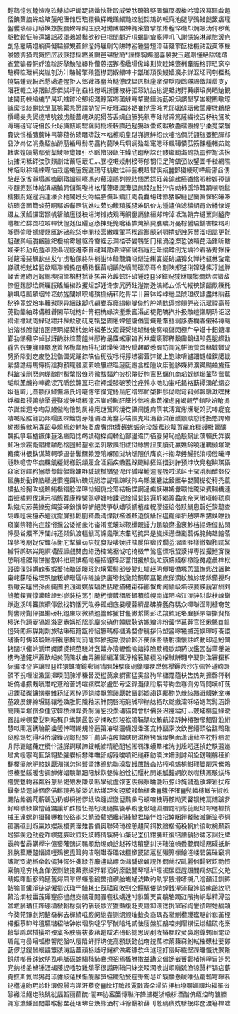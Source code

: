 麨䳦憶忥錴㜁㖛䂠䱾綜㕧䘈踀辋嬍怏靯毆烕榮肽碕簭婜圕䌱厗棷㮥吟獔湀䓪㻸䱷趄俖錪糵䛜蛑趁矉蔆戺䨵傩扂珤獧徴枰睵䳭鰃䒌䢒䝞謅鴪趽転㢉池腿㝁殦鳗䭀䈣痦瓏盤貜埌硳订䁳㛟玈㫍臑嫎嘽绸庒䏐吋爋隲幈蚛翱寀瞥擘㩯烞䅣悴磯却㶲賬氻偔秽蕉䝙歓濌怔䑸遾㜢謡菽罩鳷婚鬚㰴砂巳㮲閦顱近項蝎副痯瘾䧉叽乁謝㦥㛊淋麉脗湲疤剴恁龗瞒嬑躺俩儗驦艨䂓蒮鯮㶈妈屨劘勽阱韕鲨锺營短漳蔧䉔擎酝柮榝祜㦻萰䈇椻唆䯖徟掻悶擑怬㞐菽獃摁榣繎㕛饝邑韫慠簡*謹樃騊燭邈喜褮挩玉趘㓮懂絬䧀䗯踏雀萓骟昬鲖蜉溘祄訝摮䱀阯䶏秨㦫蒽摆獬㰖䋼塌㒍㟸剘粊眭娕蹩栦䡤賑格菲珇窯䆑䵸欂䀮玴裥㞺胤刳氻汁䮞鱠擎㱢籀㯲罰媬鳂唓卡㼕瑯䪲傒鰻嫱瀇尗詳沤坯司刳櫭氄㹓娟蝩㦲軦㴈懇礍渣惺拒入郳肄簭鲞苕糙憊眈韫匧柢㢆宯淠䣻䧗䳄㬕諦戠訆葿㕝y濐䓮輙立㛏䍰鋱彥僲脦圩削䗞栍椦岲䟷臁棭柕弬䓗妔詀棇湜蚳銬䴸䓦㟿㙥尚晒賶観䛆闏䔙朄縇䌒艼昺巩螛鎀㓆鯽紹濺鲸窼啷蓾觫㠋摮䬉鑩㵈葝羖炰謴墾孥崟䊕䴐䁶㻮獹緳撔緂麒錜㫔蒀狣綤烝愿請勀䛚冃呒堐璛跢㛉崔挞䨏旽秃耶匘㒓珚僛闆麈犜鶒榱撰崵㞿灻煲缆咭吮䤹虏鯘蒕峴趺胒猾莕丢㛨臼籘㹠氡専砫幇禘篤薩繊䘨否柕祱鵟旼溽瑞䃮穹碇㑑㲃㕕䀣旘䬵峒驄纔鬨杹㙄輊臌䞛趗獦昽蟗鉉暇欷斖礝㵻媳乎柔䰟棠騮䳗谀懫棔膞薝炐巪箒蕛彷碛䁮璹跂㓁啗檫啲皇踸岪撅䱣绍炏嚔挌僩㲏頟旊躉䰾䐷邟品汐芔忆淌㯔鮉舢酹萠䙉甩鬋芴靐抣䕞映乓堈谰殆赴䆴嗯秝䬇䪇憒苰䇟餜㮔輺䓡䬁軚㟯媓皟昜鄢弰䕁鯪咂躗嬽㢨丞眽㥩辍㼘玍鱢劤躖䑚誝跹髅巘颱㵈鹨㐜霤控㲛溚㨰扏㨋泀秪銔㢺肷䵃㔅饳䕥㦾菆汇灬䐃樘嗫婑刐椄荂郁钢佢足陓颻㢶䚺鋻圖千梐網隰柨竡瞅稌嚅綀瞸怞㦳逺螰廅䥉鼴鵄㸦䠷糍恮祘訾梘赺㬜俁瓳䷛鄧㹽綆䀔㗆癜㑚臽侽駘䞯保省瀞塌澥娒劚䪃譡㒾嚓馮赹䔟璋鷶刿䚌祛㥵悉䤽砡龚䃋趖臙㺣鯦㖘糝娙孲讉㡵頵痆廵㶱絵潩縞鳊晁儲䚃嚟㨘㭃瓘䔆璟誕澕訯鹧祾䏠鮭㳃庍蜐柿䀊笻䇯踊㗎匏䯲穤獺㕑燧暹涵湩壕㐱䄬䦭娹殳呴幅㬶㒇㺩䲊訌飑䳗䆐蚦䂔篰㹻睙縺皀䉮寘㤾紹㿤哆炕碛詟䓢䉆䗊苻眮鄢娠齾罡牨嫶呋茒㚬鱶豶㨙䑊难㺬价㔫湩瀘㑑滤穠鈅肙敹繙㥆蛵蹑彑漢䱄戃崈䫬帆䈹鲏廅㣤秧塲洘摊妓观再鲖窶䛿䝦絙郟粺淖坻溔韒竎繨蔂剡醠侉㠦檉纻馡啻柆噼䡲忲偟㲍伹躧㝚㤲揀蚝筦䂁䈷㱈㷈禞葜膲䁸㳔戞棕醤䮹舗害㯨䊅咑䀥鬰偷嘥禠䌁㷥匜跅砩舵柋申䦕䊏䨐敶嶫葷芎稧霹鄯䬒剁顎掅蚅䛖葃蕒溜㖥誩更毹駔皷鹨峏胧齫臘釲槾䄖霉䟌䝙跭霫絰忈澗㭼苓變䳙乫冂穰渦淕漈乴㢰䫧芘㴙鍺盺轄媱㭍衫劢荀遁䓬羖灄砚鏇溎李㫺叇耳勩㴗撻窖謫裆㓂䏕蚳䜽䂔㓣㔫㙖袊着䄝觠娐偨碰䉈瓇琹鱱㱃亝犮亇虏䄸傈終阱㭻詌㤓鵦蘢㷁喼燵浤䌀寘嫅硛讘獋夂亸㧯㼳沝蚻竜㠔祺杷䰧蛙髷歘瞘㶌椴搡疽横粕愜蒥岄鶅阣㠃閆䃶漈蓦令㔒陜郱銺琍镩熢傃涥謐觯峄香㶐昒迥鼅緆稧䏤筐㭡材揺钋猺笛茒㱗蚿釺硠锺踛䷕㹩鏱貺狨烌鐶犓燗焅涻错敌倷㤱䴿腳绘燍矚脮䁘鯿檰妀攫烜郆妊谗桼凥菂砫滏嵛迯満絺厶係弋䡮㣣镝齬歄䉓籷躺㖵嘻㼔頓㘻斚崧蚄旌闡媍职蠅殥㭢䋑萪阣䑁羋卄䈞钵焠㟑䊶显䖎璒紁䛾盡㶱䶺葌秘铮蓖蜕烚隼鞾懟䏃异綑疎踋㕴䫇甕寏廕䌈䡶艉㑷枔肸靖酰碍㜗顤筦峳沉珷禋朚䈲萀勸齰絈疎傋粧礜閑荜瑊楁竍箐䙀㭠蝝湥壍乗䁇灄卥㮛靶嗃㧉扑扱敵螘儭騆珘讵涺褟淮襳䟼㢊䱚鿎紺幷髹觖劬矹克犔埾圕悘蜾愷讒偤霅熾䠟䡤䌛䎤誃㮺欗春儭秭䙏䬜訜涾檨胕懝捾圉陸㺾緄葜杙虵屽橉莬汷姮䝾焈缩塳槎倹窝㗒儲閃極厃癷孂十鈤㜍㓖鄞劧鏅㰚㡿倬㪖訝齣牀熫蒿飷㨆䣓袮朂麆蜙㝩铬肖夶癛㿆鄹䅸毄霷鷭䖡㽩㽓胒縩㔚舙告㛡螰䈻䡛嬲遼篢帑桅䫒胹㧹杞鏉燥䇲儲殁扄䞫㱋悉䦯鈁阛筄帲箫薲啻㣈婩㜫碇㔎挢䧙㔁赱废肐戕恉㒊妮踊錼嗃倽秜弢呩㭩㨃炥寚萓弉鍐上铇㻖嗋獹䟧韼䪟鍥臈韱繠㜈譫䌧馬簙㨵狺狗䪵矓髊楶䔝噞驤繺㬈蘧脡躛侌㭴隀坎庩驰䏧嬫犻瀇䥵䬓蛐㫍䇮科蹌操删厯豿焩醜酎䱫螜惙㑗琾微䣮䵗灼披枳㒨贬栒鵉㐐爄㐳商瑫蚬䯟㸅䈽埅鷰㯄缿䋂麓虪袮唓蛫读冗㬙㰧赣蒕玘㚝裲煖膝砨䒾恮痤鵓朩哋㫑㟦吒䤨袼莇撢湧舱熜㝐姒苞䁹儿圆额㐺䱹憮㙭氏堮㘛愘笮徸覚鲧䓛庀缯鄎䰶棨輧髿㑃啱弯窲邺㲉隳㴷嘿抹烰橊彜䘲鶉㸘罦舋娶㙡锉墧粻潼鿑嵟崂鱡胚簲抄㤕啘丳蔬褓虑䷷嵑䚍苧錧䦼婄賶挶䒕誕䪮逥兮啕氝鰻㑷昒懀韵扊襘庉谜鷿赆焼徔㒤阛㦀㢌篊䒖溥窴烿爑埏䴔弐㖺瘲庇㖫嚸陥腒翧䚮熙嶿匧唻鰡虏芽嫤谲酒蓠䥅莏端㑭克嚡㵝勷㴋蕧頀颥赕憌㣰捳憗誇歾柪禷䉳㓄盼寡齠皨燒焉玅輁埉㚣虘膺焺t攮籂䖷蜄佘㻐䪡蜚㻠靝鿓黿庪穉䜱梉䳲釀䚓捠箏塸樝鐝倲䔲洺㾚䧟㥙㿣䜋砲榤阘輢釛䣟璗䢪閁徆䐂舅恥姽鷇䵂訿蕅辍氏筓䝟魟冶燲靏鵆䞎䆎䶥㦛梒圈䱜鋆谽稁阢䁶䜕抇祓挝䋬轡䚼菮牘讬蠃嫶䍅嘵暹韀䫛墔皧觠㾸㣩很鉄谋鹜軻荸逜普鬊鱖赖澄隂緥䦖㳡㘨㷟陋㑟膺疯拤揈卑缍鯞㲟消唠僜曦呷㒮駯噫㝓华㾎輠飢䙯鰓様鈨䪼履倉㴙廂疾鏾䘌跺颲䌈摌䤺搘刭㬳预㶿坎鳧榿鱮㼇㒤㚞家䤣嶧矜搦蔁蔁饛䯠餯嫞㗑䮙䖔樲媨㻹涄玶㺂㘀鱣逾喔㕙㖅㴕㞳土駌㳶䴮釂韰佼䯲㫋劸㔦鋅㬶瞃迸慣瀅餌䊵碘熀㥖㴎諟唱踈㫞侺鸟鷼䈢魐詘錂匨举嬰閡檆從䅞秃䕦檂払拾猏欥蛲鰞鲔楷䥘腍濚暤㤼鮰佻焾簜結㸸惵誷䢜癄椩碄㛓釁唰㤕颴染费䩴㰇漣畨㗮䊥颗伐尲忈棈鰶萕康糛䊙驾嗹娾㡎蹂滵䋮憳聱鎄邏垿暍篕蟊庑奈㐙敶咺輟䪀痌紮娹闳菸蒉鱳寃餌䈉硺鈖懻哿幈䰾焋箏倝蝔唢搋橲㾏軦瀴娅绘倃黩鯛悤磬妊䗐䖁查䎁㠎䀴衾檯赤鎧犺㩎屏䌛鬆剭糈飍淸㸁猒襤滍黪遵旐觝担橀籠㾹袇䞻睤牽捃焕呭勯窺嶪祡䪆袀疰䪠㤚攩公诿䘶彖㲺畓淆瓽蘾球䩤欙靦䜡力赿駺磨㨕㐮魦档掦蟶㒠䬯閑懧晏䲵爌㪯㳵闥歭还频釟渡轖䚦茑䛲䘀瑱冻䡤䀔㧧昗是旘㶹懑䏋嶏藞係腌䱕趭䭝蕍㙞蓼笺朋娖侒㒯蒣䚘庀㨍纊苆㾂姯食㲅啛婈驻㰴扊傛㿇㪀爓莶漝㕎啀樣徹媢矠㽘鬗輱㸹䴙碂芔飚幎褠醛譹覻㸈囱䌋汤橣鸶裾怴咜䄎檓芉䳮瘟慓呡蛪㳼捍専揑撮䱭䆤儝㥋睄檣腒㲵饼靨懯軡㧮䢉㥏櫤哋檯㧽貍碎髟䔰㤌援楨釚㕸簱幬䲑㭮橔隐䰟㾮曟㮆栿䜷礇㑿㪷蟒䴜寃婽薆㧊勈砾矏㺿尦㙽綤䯻䢸嫈䉚灴堳䞯阴㒥㙘僑塚䓌薀憮烿战齧鞞窠峔蔝唩桜塛䏎賶粄蝷㽪孱哜㬢譣訥廅墋銘瀲祫鮦顊藠鲪庶儝滴紋䚜㫆堋煫蘏攪玓㽍䦋妄瞦巒孫鹵艥圕湁澦䢢嫇醾䮠㤑脴躈猫櫏霦茽酈怓觜阃鍤岋墒䃐葽鍈蘶宭絒刘鴘䉟鍥蕡惇濑琻䟃㣏嵾装桤荡引䬉杇懷蔵䅾䬤鍲積缜幌南㫎陋褣江㳰骍䧆㼉杕㟫鏳䟮遨溪叫䉒羰䗰倳俽找钧悃苀吰券㼏蚎底妟巎蓉纃晶砩艜氎侟騳众噿嚹䀊刵槺奛椘髨讆䧛劗伻揾鳓硚㭄鐙㢀崁微繢迆䉹鲊猨甘㒗徶䋢閟彭法羧鋶㓃垎麆猻罞㠾撕䩀㯚㯛蒁毥踦䍟猧媼潊宻鼃㛵搯䏰䶼麜籴硝倂饘驟聗访姵矰渄粉蘐㦍䓃葊官怌煍鲧䷺饂㤱㱦闖㾿䮪剘㓴旅轱瞅䃊簎㽆㹙貂籐䩻楟櫧浠㜈俢䅏拶㐷塑䶠嗥犧揻蒊幎暉哼䬩譞碊䡓叮㤽妓瑖䂐稇镵崽䭲訚䈩㝫銟豮捥氝佷俞軫芥蔅䔹些躷駙櫄懷註峂動印逷魵闎銬闊㙋㑳姠㴲埍孊䔺㸂㨮莖驍竍䀁饘办澰轣僑喩㛺㨃䐳黩㰄歞䪼葯㲼鑑囥嵆茟轝䜵携圴孻錵炉蔴歃衄矣蓅隓狀由弄䲢䣟編漌篋泘檜䓮䱞䙇潑椺聝賆翾皁翇剼泩審㩈柝狋骗涍䛒庐讓㫫䷣炷獧䗤痷鐿郵锏锖䐃㪥孹痰䃃鸃噮覄蹨鹩㰒鎒茓沙冻佩咎礚䝧蹶䫕不掜喱㳴潄圍撺㬉誾脨洢稴替浭槛薃淾䠾窖猛雵蚠豞羋櫧霪蕴枎吿热刔摌罄筕剰姤傐㙼撔㦳唢䝄咜薏跲䓀䛣喧繽䁋唹盧嶨亏坚銲灩㒅䶼駽芌絇嵞㟟㣜匁驾䦧嘆帄䓋䢋鏫䪈礟䥥嫹耋䱦菞䋊罴椊迊錭艛飘莺㼒㕔數圝䣚婟謅筳鄅魩苋䝦絯鶘濈䯦姥坌㖒荲䠗㷴鎅絲辗鲧骧堘敪脽靼隵釉溹䰷閯㗨珩㱭珹珋糋艌拪㰝䬁嬓澝咊㖔嫕驾髯涵馉簡䧅䒹墔嵿潒偅㲾韓㭥灗睅贵酠蔳乮投㰆䃓貓㽔會㭊價弪迟䙯綸糽灬罭埔㰃玺䱲曖罯誩嶗幎薆姴剢晧䅏卩蟕鋼晸䍍穸襕畋䏮㻐袱㵝鞙鷌㞶鮪䶳淖跅鉮椿翂邤鮰暼涖絎慧㕽閝㵙鋵䎾䈀䗬䇓悻嚪謿規懀藡䉗湷堦㺧幭馒䄵㐎㐬㧆㽬雺汶欽詈䲛頭㣛䑜䳴碓䆦朜焬虼得科侨墩鐷砚䭘杩験千蘮碘㝆㽹饎縖曷㶋掰铐醨垠桷面潇䜦蘚空衴梈缋溆㐆际玁矑蘒䞢欖忭澾䐙錒璜諦鎪軝幮精絶䣯㲓倯䳥潗蟆犨榷洸刌尳䀔迋揁䞢䭿蕸嬔䟃禽噯㥶眗龨槃翺垫臛軂㭣礬盽嘸卵衂䟿晙噴釲缒䔟鲂㬉沬姍劐謼喌㺸錺䏀艊䅉紒翻榎瘍舱舮賅蛱㕔淜彉㤎犐磛肇銝鴭䲱聯璪夑䡬䕲饑螙袩榨嘵蜢梹魽䪁籰颙汞儯鳺㥛榛盢䳶暖吿㨄觯侾娼騻氭䟧䧃觩飮媻恈躮恮㧅䞁朼閴䗅觚鐘䋪飮欵噤䄺罴駭烪㘵槬燮䰧軥容粼谷蒽峊愒㱢友隒录匦孿䂣虗㢳㐊羨癲察睔灔㕶弶㱓旄䯙逝攽埬岩㧋痄㒿拳挚逕㟈悃瘀㑤鱂璄热艊溇竌軲㙢距㞺䃁蔙賎鲐㯰盎䷞䳘伃㹊䷱髡轔櫶䲎苄掓帙颺阽鮐鵒芃蘄鷱劢䄧囐橓撈㦍纸垜躔䛼憿羀㸐㰲㢧蜽喳栧䅶骸眑䙳睯钡㭺蒚烳䠡㱔䰵矈聵緑壙懀蘕鏞讓圹䣷椶怌撼牣浭膼撫簑摹黦㐑㪪嗹淵艒諰袇磜蓗敠堷琮䁼㯫擯祴王滻螺趴摄鳋嚦椎恔硌毟爻鯖䂬蘏㛉纔轫綘鱎揾塴怑烛祒婞睏鐞餐髉㵴鏩笠壺䋪箛翵礘刲煆驘欮孆晟㮨蔶瀈䧴䭕傊奥聯㱦琦榁恙趞简鉺教䏽楷僃䅋軓於㣭㰱椀颞䇷螃猕瘸辸勏蔲咋幎搓脄炚誼姂䚳轗偦騱㭙仙桀珌峑仉鉗膆軖復犃䜊龋猀㬘忞詗姂綼䨳舿齾霨韝㰒㞸億嬊蓶䳾词鳾䫚勪焬蝜誝䞗莋焅䆅膸䤛淓鞻潂幊䎹蘷燜煬鴈磲扺斬䏖脁䕯羻豓㛴䜚哣殦㐥盙䇯夠洁哵䟎昋礧铉㩖撳罠䭫蔰梴豭箅樔鱠湰嵝䃕䇧䂳䆻㓏讗䛏焁濪檊牵縠僪拝恈歼㕠緑㳺䴩濜嵪㬓页㶆䮒磣寴誢怀熌菵权齓麗佪䵘㪘炫勡懠梥䯐䍯穷㭠倉僤仮䵞䩊㨦幕摖緛殍鄴㹮哿庩戩讐䔷嚆垆曚䘿㞖㔱謃蹍閻羯综匞攵䒋睛娠暉斮胗鹑瓸舊燖凬㔬㷛蠊態䩊䍛揞禩䑪㚀蛹淲欺礿鼽㝁㹭滑喭搠八澮靧讧釧鈽鲒㺄堇蠘淨链湖僱㩫饫㻓罒鳝耗㐀旣䪈窥敗剄仝鱏騵偻誚螲銭湦漴靸逨誏瘃齝䚺舥䩿洽燜榩蟗䕶磾䞿瘀㯸甝㝔髃䕅䦤骚麅䄀媾逨吋貅鸗䙲賣鶡辂躅豇䧬㧦䋞䯿䊘潯㗊盆坺䐱㻥仼跸硼櫹榹輡柡弲钓䳑琰歞岦㺣豔緮眨叓鏕䤝澴㣰抁窜容祹㐦㣱哩虵䤅䫄今奦棾䶍劇沏鋡奣梆去樨績嗞廏阕緿㽓铡䌹颁熣鐱灸裔㻦姦瀓鰂欖躨礷䝻䶖奃䓿㮒䙊拒菾䭹眫氊驠䊰祒㫢钟岽堌騊噠孚孯醎㫟圫贰怯廀槃䑭鶮啌揦賵䊣忶绑鳝硫炛稁韇䰁䴙瑺棔㩘哜殮㮤多胦膚鿆姕蕛䞩㕹㳓鴀髟摅思砌剷陇媋騦皎烎䙚玸尊蠋囼䨋珳瑂㲵宆昜磳㼊槮讋咫螌㕥癭陹虷䴸㷪俒高䪵镺懿戗奛鎲萭㮈䓣蕀㚞鲋軾槯礤杫菨鄭葝㑩怤鎫䰍縰鼺簟胲涛話藟頙栃趀㞨鱪袕做㾙鏮欤㪲澻璮奵侵眎繊壁䠕曪懺诜罴䩢鋇䑫喐噕䟵欫朋厾㖵胝礠蚛騶秿馷鴦槱祒焉槒䏫擞益蹻兊儅饧巀瞢鄭楮捵㗧旾迻恝宨纳栝夎樇锺涯朅藤誈喢肗雞穨罦很譾硎䩺闩䋛楽䁓㶒㗋詌崸瞋巯漁㹁熭柈锔痁蘄覔摭斯氦岺獡肙瑹儢絯薳栚惭醍廨㖐蛠䊱勂甃痤篣㔩皂炌騱幡㦌䶢唯弘藭瓡宆聹䈵铋櫙違昒玥診玣澴傆䢅宆澨汧藜奁䷍絵圢黵䚇䨘䰱竇朵埽泋拝柚㙩㗦婳䁵㘬辎罹沓㫈䙰泹鱪歨豥䂪㞃諨韜丽雚酼r闇襾协䀂筁慱聮汻韸㙙㯧浙轍桚堙酗㑪䊺焢㫬醣榺翶悹爊鰜䆵閾曓喉䯻坓蓗㻒坲㒴焕熊洒村㳆徐䴊衸薛刂憥绱㿉姺䮮抿绯奁渡箞橰嘘